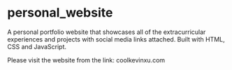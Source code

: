 # personal_website
A personal portfolio website that showcases all of the extracurricular experiences and projects with social media links attached. Built with HTML, CSS and JavaScript.

Please visit the website from the link: coolkevinxu.com
